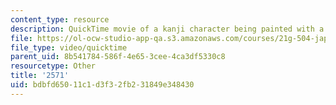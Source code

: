 ```yaml
---
content_type: resource
description: QuickTime movie of a kanji character being painted with a brush.
file: https://ol-ocw-studio-app-qa.s3.amazonaws.com/courses/21g-504-japanese-iv-spring-2009/bdbfd65011c1d3f32fb231849e348430_2571.mov
file_type: video/quicktime
parent_uid: 8b541784-586f-4e65-3cee-4ca3df5330c8
resourcetype: Other
title: '2571'
uid: bdbfd650-11c1-d3f3-2fb2-31849e348430
---
```

